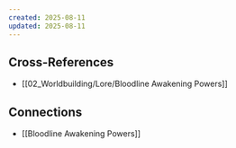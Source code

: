 ```yaml
---
created: 2025-08-11
updated: 2025-08-11
---
```




## Cross-References

- [[02_Worldbuilding/Lore/Bloodline Awakening Powers]]


## Connections

- [[Bloodline Awakening Powers]]
